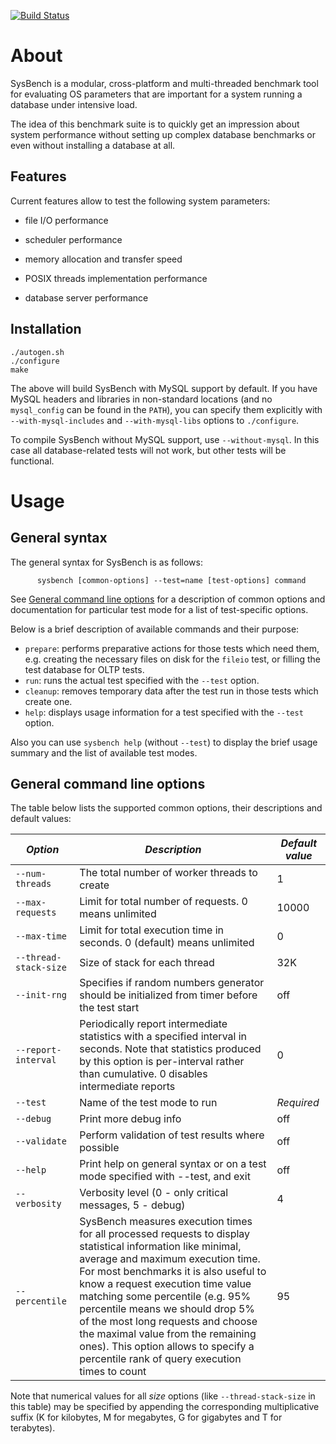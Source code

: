 [![Build Status](https://travis-ci.org/akopytov/sysbench.svg?branch=1.0)](https://travis-ci.org/akopytov/sysbench)

About
=====

SysBench is a modular, cross-platform and multi-threaded benchmark tool
for evaluating OS parameters that are important for a system running a
database under intensive load.

The idea of this benchmark suite is to quickly get an impression about
system performance without setting up complex database benchmarks or
even without installing a database at all.

Features
--------

Current features allow to test the following system parameters:

-   file I/O performance

-   scheduler performance

-   memory allocation and transfer speed

-   POSIX threads implementation performance

-   database server performance

Installation
------------

	./autogen.sh
	./configure
	make

The above will build SysBench with MySQL support by default. If you have MySQL headers and libraries in non-standard locations (and no `mysql_config` can be found in the `PATH`), you can specify them explicitly with `--with-mysql-includes` and `--with-mysql-libs` options to `./configure`.

To compile SysBench without MySQL support, use `--without-mysql`. In
this case all database-related tests will not work, but other tests will
be functional.

Usage
=====

General syntax
--------------

The general syntax for SysBench is as follows:

		  sysbench [common-options] --test=name [test-options] command


See [General command line options](README.md#general-command-line-options) for a description of common options and documentation for particular test mode for a list of test-specific options.

Below is a brief description of available commands and their purpose:

+ `prepare`: performs preparative actions for those tests which need
them, e.g. creating the necessary files on disk for the `fileio` test,
or filling the test database for OLTP tests.
+ `run`: runs the actual test specified with the `--test` option.
+ `cleanup`: removes temporary data after the test run in those tests which create one.
+ `help`: displays usage information for a test specified with the
  `--test` option.

Also you can use `sysbench help` (without `--test`) to display the brief usage summary and the list of available test modes.

General command line options
----------------------------

The table below lists the supported common options, their descriptions and default values:

*Option*              | *Description* | *Default value*
----------------------|---------------|----------------
| `--num-threads`       | The total number of worker threads to create                                                                                                                                                                                                                                                                                                                                                                                                                            | 1               |
| `--max-requests`      | Limit for total number of requests. 0 means unlimited                                                                                                                                                                                                                                                                                                                                                                                                                   | 10000           |
| `--max-time`          | Limit for total execution time in seconds. 0 (default) means unlimited                                                                                                                                                                                                                                                                                                                                                                                                  | 0               |
| `--thread-stack-size` | Size of stack for each thread                                                                                                                                                                                                                                                                                                                                                                                                                                           | 32K             |
| `--init-rng`          | Specifies if random numbers generator should be initialized from timer before the test start                                                                                                                                                                                                                                                                                                                                                                            | off             |
| `--report-interval`   | Periodically report intermediate statistics with a specified interval in seconds. Note that statistics produced by this option is per-interval rather than cumulative. 0 disables intermediate reports                                                                                                                                                                                                                                                                  | 0               |
| `--test`              | Name of the test mode to run                                                                                                                                                                                                                                                                                                                                                                                                                                            | *Required*      |
| `--debug`             | Print more debug info                                                                                                                                                                                                                                                                                                                                                                                                                                                   | off             |
| `--validate`          | Perform validation of test results where possible                                                                                                                                                                                                                                                                                                                                                                                                                       | off             |
| `--help`              | Print help on general syntax or on a test mode specified with --test, and exit                                                                                                                                                                                                                                                                                                                                                                                          | off             |
| `--verbosity`         | Verbosity level (0 - only critical messages, 5 - debug)                                                                                                                                                                                                                                                                                                                                                                                                                 | 4               |
| `--percentile`        | SysBench measures execution times for all processed requests to display statistical information like minimal, average and maximum execution time. For most benchmarks it is also useful to know a request execution time value matching some percentile (e.g. 95% percentile means we should drop 5% of the most long requests and choose the maximal value from the remaining ones). This option allows to specify a percentile rank of query execution times to count | 95              |

Note that numerical values for all *size* options (like `--thread-stack-size` in this table) may be specified by appending the corresponding multiplicative suffix (K for kilobytes, M for megabytes, G for gigabytes and T for terabytes).


